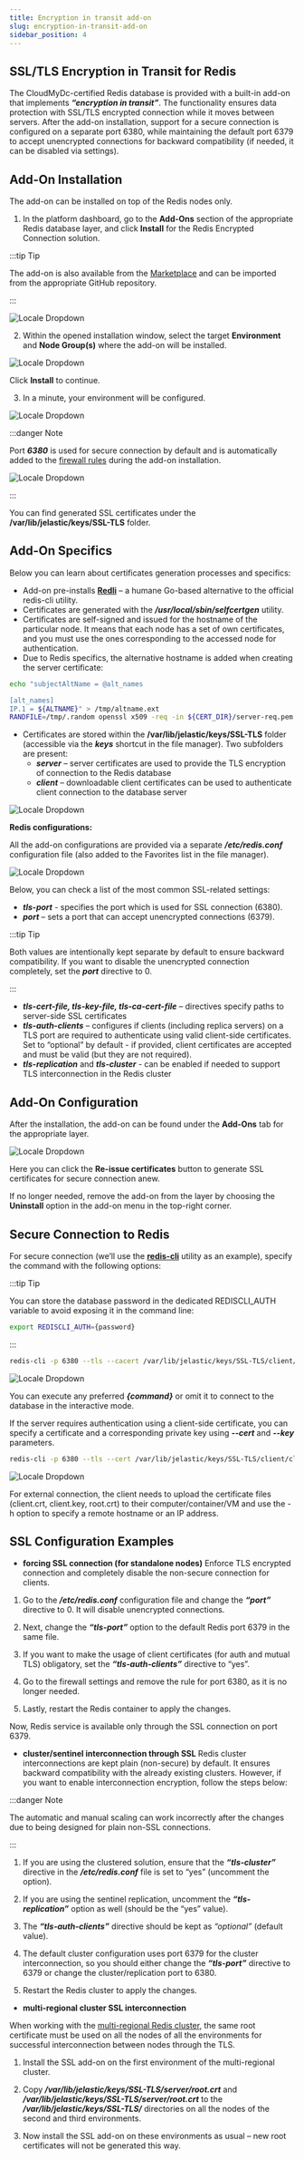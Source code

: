 ```yaml
---
title: Encryption in transit add-on
slug: encryption-in-transit-add-on
sidebar_position: 4
---
```


## SSL/TLS Encryption in Transit for Redis

The CloudMyDc-certified Redis database is provided with a built-in add-on that implements **_“encryption in transit”_**. The functionality ensures data protection with SSL/TLS encrypted connection while it moves between servers. After the add-on installation, support for a secure connection is configured on a separate port 6380, while maintaining the default port 6379 to accept unencrypted connections for backward compatibility (if needed, it can be disabled via settings).

## Add-On Installation

The add-on can be installed on top of the Redis nodes only.

1. In the platform dashboard, go to the **Add-Ons** section of the appropriate Redis database layer, and click **Install** for the Redis Encrypted Connection solution.

:::tip Tip

The add-on is also available from the [Marketplace](/docs/deployment-tools/cloud-scripting-&-jps/marketplace#marketplace) and can be imported from the appropriate GitHub repository.

:::

<div style={{
    display:'flex',
    justifyContent: 'center',
    margin: '0 0 1rem 0'
}}>

![Locale Dropdown](./img/EncryptioninTransitAdd-On/01-mysql-ssl-addon.png)

</div>

2. Within the opened installation window, select the target **Environment** and **Node Group(s)** where the add-on will be installed.

<div style={{
    display:'flex',
    justifyContent: 'center',
    margin: '0 0 1rem 0'
}}>

![Locale Dropdown](./img/EncryptioninTransitAdd-On/02-install-mysql-ssl-addon.png)

</div>

Click **Install** to continue.

3. In a minute, your environment will be configured.

<div style={{
    display:'flex',
    justifyContent: 'center',
    margin: '0 0 1rem 0'
}}>

![Locale Dropdown](./img/EncryptioninTransitAdd-On/03-ssl-addon-installed.png)

</div>

:::danger Note

Port **_6380_** is used for secure connection by default and is automatically added to the [firewall rules](/docs/application-setting/external-access-to-applications/container-firewall#container-firewall-rules-management) during the add-on installation.

<div style={{
    display:'flex',
    justifyContent: 'center',
    margin: '0 0 1rem 0'
}}>

![Locale Dropdown](./img/EncryptioninTransitAdd-On/04-ssl-addon-certificates.png)

</div>

:::

You can find generated SSL certificates under the **/var/lib/jelastic/keys/SSL-TLS** folder.

## Add-On Specifics

Below you can learn about certificates generation processes and specifics:

- Add-on pre-installs **[Redli](https://github.com/IBM-Cloud/redli)** – a humane Go-based alternative to the official redis-cli utility.
- Certificates are generated with the **_/usr/local/sbin/selfcertgen_** utility.
- Certificates are self-signed and issued for the hostname of the particular node. It means that each node has a set of own certificates, and you must use the ones corresponding to the accessed node for authentication.
- Due to Redis specifics, the alternative hostname is added when creating the server certificate:

```bash
echo "subjectAltName = @alt_names

[alt_names]
IP.1 = ${ALTNAME}" > /tmp/altname.ext
RANDFILE=/tmp/.random openssl x509 -req -in ${CERT_DIR}/server-req.pem -days 3650 -CA ${ROOT_CERT} -CAkey ${ROOT_KEY} -set_serial 01 -extfile /tmp/altname.ext > ${CERT_DIR}/server.crt
```

- Certificates are stored within the **/var/lib/jelastic/keys/SSL-TLS** folder (accessible via the **_keys_** shortcut in the file manager). Two subfolders are present:
  - **_server_** – server certificates are used to provide the TLS encryption of connection to the Redis database
  - **_client_** – downloadable client certificates can be used to authenticate client connection to the database server

<div style={{
    display:'flex',
    justifyContent: 'center',
    margin: '0 0 1rem 0'
}}>

![Locale Dropdown](./img/EncryptioninTransitAdd-On/05-ssl-configuration-file.png)

</div>

**Redis configurations:**

All the add-on configurations are provided via a separate **_/etc/redis.conf_** configuration file (also added to the Favorites list in the file manager).

<div style={{
    display:'flex',
    justifyContent: 'center',
    margin: '0 0 1rem 0'
}}>

![Locale Dropdown](./img/EncryptioninTransitAdd-On/06-configure-mysql-ssl-addon.png)

</div>

Below, you can check a list of the most common SSL-related settings:

- **_tls-port_** - specifies the port which is used for SSL connection (6380).
- **_port_** – sets a port that can accept unencrypted connections (6379).

:::tip Tip

Both values are intentionally kept separate by default to ensure backward compatibility. If you want to disable the unencrypted connection completely, set the **_port_** directive to 0.

:::

- **_tls-cert-file, tls-key-file, tls-ca-cert-file_** – directives specify paths to server-side SSL certificates
- **_tls-auth-clients_** – configures if clients (including replica servers) on a TLS port are required to authenticate using valid client-side certificates. Set to “optional” by default - if provided, client certificates are accepted and must be valid (but they are not required).
- **_tls-replication_** and **_tls-cluster_** - can be enabled if needed to support TLS interconnection in the Redis cluster

## Add-On Configuration

After the installation, the add-on can be found under the **Add-Ons** tab for the appropriate layer.

<div style={{
    display:'flex',
    justifyContent: 'center',
    margin: '0 0 1rem 0'
}}>

![Locale Dropdown](./img/EncryptioninTransitAdd-On/07-database-endpoint.png)

</div>

Here you can click the **Re-issue certificates** button to generate SSL certificates for secure connection anew.

If no longer needed, remove the add-on from the layer by choosing the **Uninstall** option in the add-on menu in the top-right corner.

## Secure Connection to Redis

For secure connection (we’ll use the **[redis-cli](https://redis.io/docs/connect/cli/)** utility as an example), specify the command with the following options:

:::tip Tip

You can store the database password in the dedicated REDISCLI_AUTH variable to avoid exposing it in the command line:

```bash
export REDISCLI_AUTH={password}
```

:::

```bash
redis-cli -p 6380 --tls --cacert /var/lib/jelastic/keys/SSL-TLS/client/root.crt {command}
```

<div style={{
    display:'flex',
    justifyContent: 'center',
    margin: '0 0 1rem 0'
}}>

![Locale Dropdown](./img/EncryptioninTransitAdd-On/08-mysql-remote-connection-with-ssl.png)

</div>

You can execute any preferred **_{command}_** or omit it to connect to the database in the interactive mode.

If the server requires authentication using a client-side certificate, you can specify a certificate and a corresponding private key using **_--cert_** and **_--key_** parameters.

```bash
redis-cli -p 6380 --tls --cert /var/lib/jelastic/keys/SSL-TLS/client/client.crt --key /var/lib/jelastic/keys/SSL-TLS/client/client.key --cacert /var/lib/jelastic/keys/SSL-TLS/client/root.crt {command}
```

<div style={{
    display:'flex',
    justifyContent: 'center',
    margin: '0 0 1rem 0'
}}>

![Locale Dropdown](./img/EncryptioninTransitAdd-On/09-alter-user-command.png)

</div>

For external connection, the client needs to upload the certificate files (client.crt, client.key, root.crt) to their computer/container/VM and use the -h option to specify a remote hostname or an IP address.

## SSL Configuration Examples

- **forcing SSL connection (for standalone nodes)**
  Enforce TLS encrypted connection and completely disable the non-secure connection for clients.

1. Go to the **_/etc/redis.conf_** configuration file and change the **_“port”_** directive to 0. It will disable unencrypted connections.

2. Next, change the **_“tls-port”_** option to the default Redis port 6379 in the same file.

3. If you want to make the usage of client certificates (for auth and mutual TLS) obligatory, set the **_“tls-auth-clients”_** directive to “yes”.

4. Go to the firewall settings and remove the rule for port 6380, as it is no longer needed.

5. Lastly, restart the Redis container to apply the changes.

Now, Redis service is available only through the SSL connection on port 6379.

- **cluster/sentinel interconnection through SSL**
  Redis cluster interconnections are kept plain (non-secure) by default. It ensures backward compatibility with the already existing clusters. However, if you want to enable interconnection encryption, follow the steps below:

:::danger Note

The automatic and manual scaling can work incorrectly after the changes due to being designed for plain non-SSL connections.

:::

1. If you are using the clustered solution, ensure that the **_“tls-cluster”_** directive in the **_/etc/redis.conf_** file is set to “yes” (uncomment the option).

2. If you are using the sentinel replication, uncomment the **_“tls-replication”_** option as well (should be the “yes” value).

3. The **_“tls-auth-clients”_** directive should be kept as _“optional”_ (default value).

4. The default cluster configuration uses port 6379 for the cluster interconnection, so you should either change the **_“tls-port”_** directive to 6379 or change the cluster/replication port to 6380.

5. Restart the Redis cluster to apply the changes.

- **multi-regional cluster SSL interconnection**

When working with the [multi-regional Redis cluster](/docs/database/redis/high-availability-cluster/multi-region-cluster#redis-multi-region-cluster), the same root certificate must be used on all the nodes of all the environments for successful interconnection between nodes through the TLS.

1. Install the SSL add-on on the first environment of the multi-regional cluster.

2. Copy **_/var/lib/jelastic/keys/SSL-TLS/server/root.crt_** and **_/var/lib/jelastic/keys/SSL-TLS/server/root.crt_** to the **_/var/lib/jelastic/keys/SSL-TLS/_** directories on all the nodes of the second and third environments.

3. Now install the SSL add-on on these environments as usual – new root certificates will not be generated this way.
